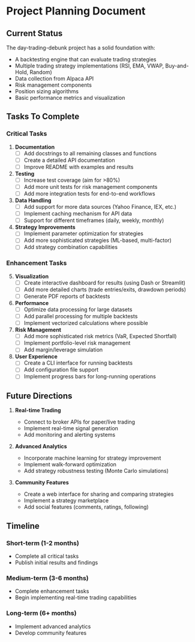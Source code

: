 # Project Planning Document

## Current Status

The day-trading-debunk project has a solid foundation with:
- A backtesting engine that can evaluate trading strategies
- Multiple trading strategy implementations (RSI, EMA, VWAP, Buy-and-Hold, Random)
- Data collection from Alpaca API
- Risk management components
- Position sizing algorithms
- Basic performance metrics and visualization

## Tasks To Complete

### Critical Tasks

1. **Documentation**
   - [ ] Add docstrings to all remaining classes and functions
   - [ ] Create a detailed API documentation
   - [ ] Improve README with examples and results

2. **Testing**
   - [ ] Increase test coverage (aim for >80%)
   - [ ] Add more unit tests for risk management components
   - [ ] Add more integration tests for end-to-end workflows

3. **Data Handling**
   - [ ] Add support for more data sources (Yahoo Finance, IEX, etc.)
   - [ ] Implement caching mechanism for API data
   - [ ] Support for different timeframes (daily, weekly, monthly)

4. **Strategy Improvements**
   - [ ] Implement parameter optimization for strategies
   - [ ] Add more sophisticated strategies (ML-based, multi-factor)
   - [ ] Add strategy combination capabilities

### Enhancement Tasks

5. **Visualization**
   - [ ] Create interactive dashboard for results (using Dash or Streamlit)
   - [ ] Add more detailed charts (trade entries/exits, drawdown periods)
   - [ ] Generate PDF reports of backtests

6. **Performance**
   - [ ] Optimize data processing for large datasets
   - [ ] Add parallel processing for multiple backtests
   - [ ] Implement vectorized calculations where possible

7. **Risk Management**
   - [ ] Add more sophisticated risk metrics (VaR, Expected Shortfall)
   - [ ] Implement portfolio-level risk management
   - [ ] Add margin/leverage simulation

8. **User Experience**
   - [ ] Create a CLI interface for running backtests
   - [ ] Add configuration file support
   - [ ] Implement progress bars for long-running operations

## Future Directions

1. **Real-time Trading**
   - Connect to broker APIs for paper/live trading
   - Implement real-time signal generation
   - Add monitoring and alerting systems

2. **Advanced Analytics**
   - Incorporate machine learning for strategy improvement
   - Implement walk-forward optimization
   - Add strategy robustness testing (Monte Carlo simulations)

3. **Community Features**
   - Create a web interface for sharing and comparing strategies
   - Implement a strategy marketplace
   - Add social features (comments, ratings, following)

## Timeline

### Short-term (1-2 months)
- Complete all critical tasks
- Publish initial results and findings

### Medium-term (3-6 months)
- Complete enhancement tasks
- Begin implementing real-time trading capabilities

### Long-term (6+ months)
- Implement advanced analytics
- Develop community features 
